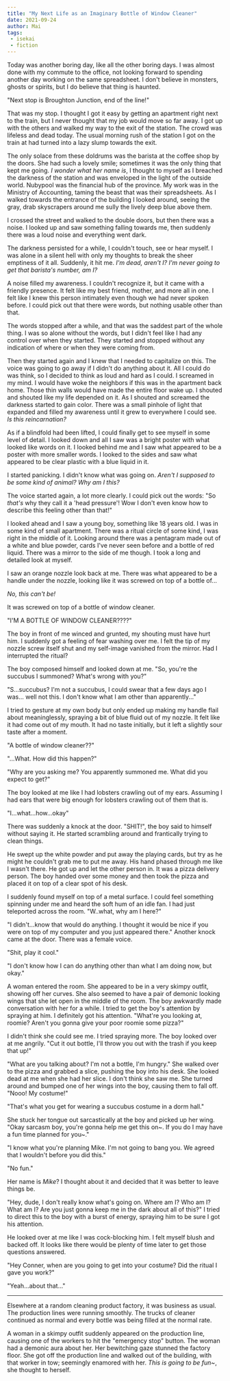 ```yaml
---
title: "My Next Life as an Imaginary Bottle of Window Cleaner"
date: 2021-09-24
author: Mai
tags:
 - isekai
 - fiction
---
```


Today was another boring day, like all the other boring days. I was almost done
with my commute to the office, not looking forward to spending another day
working on the same spreadsheet. I don't believe in monsters, ghosts or spirits,
but I do believe that thing is haunted.

"Next stop is Broughton Junction, end of the line!"

That was my stop. I thought I got it easy by getting an apartment right next to
the train, but I never thought that my job would move so far away. I got up with
the others and walked my way to the exit of the station. The crowd was lifeless
and dead today. The usual morning rush of the station I got on the train at had
turned into a lazy slump towards the exit.

The only solace from these doldrums was the barista at the coffee shop by the
doors. She had such a lovely smile; sometimes it was the only thing that kept me
going. _I wonder what her name is_, I thought to myself as I breached the
darkness of the station and was enveloped in the light of the outside world.
Nubypool was the financial hub of the province. My work was in the Ministry of
Accounting, taming the beast that was their spreadsheets. As I walked towards
the entrance of the building I looked around, seeing the gray, drab skyscrapers
around me sully the lively deep blue above them.

I crossed the street and walked to the double doors, but then there was a noise.
I looked up and saw something falling towards me, then suddenly there was a loud
noise and everything went dark.

The darkness persisted for a while, I couldn't touch, see or hear myself. I was
alone in a silent hell with only my thoughts to break the sheer emptiness of it
all. Suddenly, it hit me. _I'm dead, aren't I? I'm never going to get that
barista's number, am I?_

A noise filled my awareness. I couldn't recognize it, but it came with a
friendly presence. It felt like my best friend, mother, and more all in one. I
felt like I knew this person intimately even though we had never spoken before.
I could pick out that there were words, but nothing usable other than that.

The words stopped after a while, and that was the saddest part of the whole
thing. I was so alone without the words, but I didn't feel like I had any
control over when they started. They started and stopped without any indication
of where or when they were coming from.

Then they started again and I knew that I needed to capitalize on this. The
voice was going to go away if I didn't do anything about it. All I could do was
think, so I decided to think as loud and hard as I could. I screamed in my mind.
I would have woke the neighbors if this was in the apartment back home. Those
thin walls would have made the entire floor wake up. I shouted and shouted like
my life depended on it. As I shouted and screamed the darkness started to gain
color. There was a small pinhole of light that expanded and filled my awareness
until it grew to everywhere I could see. _Is this reincarnation?_

As if a blindfold had been lifted, I could finally get to see myself in some
level of detail. I looked down and all I saw was a bright poster with what
looked like words on it. I looked behind me and I saw what appeared to be a
poster with more smaller words. I looked to the sides and saw what appeared to
be clear plastic with a blue liquid in it.

I started panicking. I didn't know what was going on. _Aren't I supposed to be
some kind of animal? Why am I this?_

The voice started again, a lot more clearly. I could pick out the words: "So
_that's_ why they call it a 'head pressure'! Wow I don't even know how to
describe this feeling other than that!"

I looked ahead and I saw a young boy, something like 18 years old. I was in some
kind of small apartment. There was a ritual circle of some kind, I was right in
the middle of it. Looking around there was a pentagram made out of a white and
blue powder, cards I've never seen before and a bottle of red liquid. There was
a mirror to the side of me though. I took a long and detailed look at myself.

I saw an orange nozzle look back at me. There was what appeared to be a handle
under the nozzle, looking like it was screwed on top of a bottle of...

_No, this can't be!_

It was screwed on top of a bottle of window cleaner.

"I'M A BOTTLE OF WINDOW CLEANER????"

The boy in front of me winced and grunted, my shouting must have hurt him. I
suddenly got a feeling of fear washing over me. I felt the tip of my nozzle
screw itself shut and my self-image vanished from the mirror. Had I interrupted
the ritual?

The boy composed himself and looked down at me. "So, you're the succubus I
summoned? What's wrong with you?"

"S...succubus? I'm not a succubus, I could swear that a few days ago I was...
well not this. I don't know what I am other than apparently..."

I tried to gesture at my own body but only ended up making my handle flail about
meaninglessly, spraying a bit of blue fluid out of my nozzle. It felt like it
had come out of my mouth. It had no taste initially, but it left a slightly sour
taste after a moment.

"A bottle of window cleaner??"

"...What. How did this happen?"

"Why are you asking me? You apparently summoned me. What did you expect to get?"

The boy looked at me like I had lobsters crawling out of my ears. Assuming I had
ears that were big enough for lobsters crawling out of them that is.

"I...what...how...okay"

There was suddenly a knock at the door. "SHIT!", the boy said to himself without
saying it. He started scrambling around and frantically trying to clean things.

He swept up the white powder and put away the playing cards, but try as he might
he couldn't grab me to put me away. His hand phased through me like I wasn't
there. He got up and let the other person in. It was a pizza delivery person.
The boy handed over some money and then took the pizza and placed it on top of a
clear spot of his desk.

I suddenly found myself on top of a metal surface. I could feel something
spinning under me and heard the soft hum of an idle fan. I had just teleported
across the room. "W..what, why am I here?"

"I didn't...know that would do anything. I thought it would be nice if you were
on top of my computer and you just appeared there." Another knock came at the
door. There was a female voice.

"Shit, play it cool."

"I don't know how I can do anything other than what I am doing now, but okay."

A woman entered the room. She appeared to be in a very skimpy outfit, showing
off her curves. She also seemed to have a pair of demonic looking wings that she
let open in the middle of the room. The boy awkwardly made conversation with her
for a while. I tried to get the boy's attention by spraying at him. I definitely
got his attention. "What're you looking at, roomie? Aren't you gonna give your
poor roomie some pizza?"

I didn't think she could see me. I tried spraying more. The boy looked over at
me angrily. "Cut it out bottle, I'll throw you out with the trash if you keep
that up!"

"What are you talking about? I'm not a bottle, I'm hungry." She walked over to
the pizza and grabbed a slice, pushing the boy into his desk. She looked dead at
me when she had her slice. I don't think she saw me. She turned around and
bumped one of her wings into the boy, causing them to fall off. "Nooo! My
costume!"

"That's what you get for wearing a succubus costume in a dorm hall."

She stuck her tongue out sarcastically at the boy and picked up her wing. "Okay
sarcasm boy, you're gonna help me get this on~. If you do I may have a fun time
planned for you~."

"I know what you're planning Mike. I'm not going to bang you. We agreed that I
wouldn't before you did this."

"No fun."

Her name is _Mike_? I thought about it and decided that it was better to leave
things be.

"Hey, dude, I don't really know what's going on. Where am I? Who am I? What am
I? Are you just gonna keep me in the dark about all of this?" I tried to direct
this to the boy with a burst of energy, spraying him to be sure I got his
attention.

He looked over at me like I was cock-blocking him. I felt myself blush and
backed off. It looks like there would be plenty of time later to get those
questions answered.

"Hey Conner, when are you going to get into your costume? Did the ritual I gave
you work?"

"Yeah...about that..."

---

Elsewhere at a random cleaning product factory, it was business as usual. The
production lines were running smoothly. The trucks of cleaner continued as
normal and every bottle was being filled at the normal rate.

A woman in a skimpy outfit suddenly appeared on the production line, causing one
of the workers to hit the "emergency stop" button. The woman had a demonic aura
about her. Her bewitching gaze stunned the factory floor. She got off the
production line and walked out of the building, with that worker in tow;
seemingly enamored with her. _This is going to be fun~_, she thought to herself.
